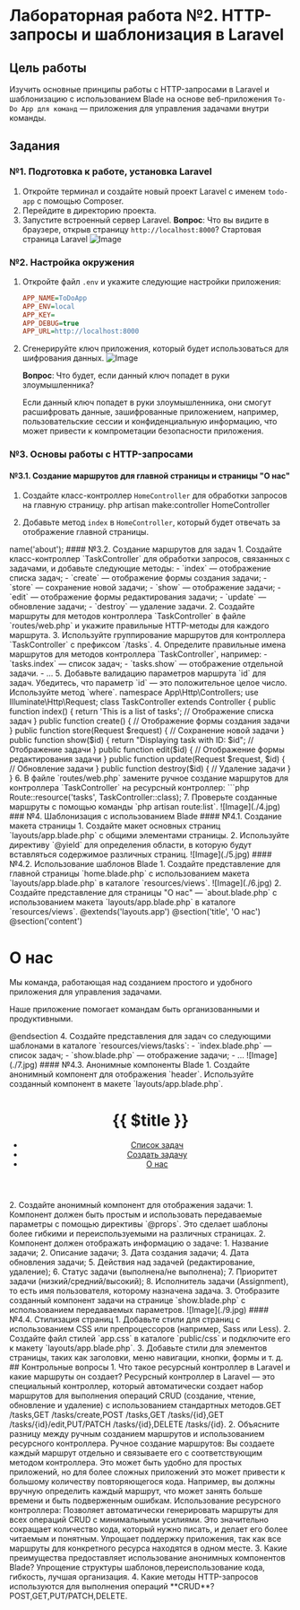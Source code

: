 # Лабораторная работа №2. HTTP-запросы и шаблонизация в Laravel

## Цель работы

Изучить основные принципы работы с HTTP-запросами в Laravel и шаблонизацию с использованием Blade на основе веб-приложения `To-Do App для команд` — приложения для управления задачами внутри команды.

## Задания

### №1. Подготовка к работе, установка Laravel

1. Откройте терминал и создайте новый проект Laravel с именем `todo-app` с помощью Composer.
2. Перейдите в директорию проекта.
3. Запустите встроенный сервер Laravel.
   **Вопрос**: Что вы видите в браузере, открыв страницу `http://localhost:8000`?
   Стартовая страница Laravel
   ![Image](./1.jpg)

### №2. Настройка окружения

1. Откройте файл `.env` и укажите следующие настройки приложения:
   ```ini
   APP_NAME=ToDoApp
   APP_ENV=local
   APP_KEY=
   APP_DEBUG=true
   APP_URL=http://localhost:8000
   ```
2. Сгенерируйте ключ приложения, который будет использоваться для шифрования данных.
  ![Image](./2.jpg)

   **Вопрос**: Что будет, если данный ключ попадет в руки злоумышленника?

   Если данный ключ попадет в руки злоумышленника, они смогут расшифровать данные, зашифрованные приложением, например, пользовательские сессии и конфиденциальную информацию, что может привести к компрометации безопасности приложения.

### №3. Основы работы с HTTP-запросами

#### №3.1. Создание маршрутов для главной страницы и страницы "О нас"

1. Создайте класс-контроллер `HomeController` для обработки запросов на главную страницу.
php artisan make:controller HomeController

2. Добавьте метод `index` в `HomeController`, который будет отвечать за отображение главной страницы.
   
<?php
namespace App\Http\Controllers;
use Illuminate\Http\Request;
class HomeController extends Controller
{
    public function index()
    {
        return view('home'); // Отображение главной страницы
    }
}

3. Создайте маршрут для главной страницы в файле `routes/web.php`.
   ```php
   public function index()
   {
      return view('home');
   }
   ```
   - Откройте браузер и перейдите по адресу `http://localhost:8000`.
  ![Image](./3.jpg)

4. В этом же контроллере `HomeController` создайте метод для страницы **"О нас"**.
 public function about()
    {
        return view('about'); // Страница "О нас"
    }
5. Добавьте маршрут для страницы "О нас" в файле `routes/web.php`.
Route::get('/about', [HomeController::class, 'about'])->name('about');

#### №3.2. Создание маршрутов для задач

1. Создайте класс-контроллер `TaskController` для обработки запросов, связанных с задачами, и добавьте следующие методы:
   - `index` — отображение списка задач;
   - `create` — отображение формы создания задачи;
   - `store` — сохранение новой задачи;
   - `show` — отображение задачи;
   - `edit` — отображение формы редактирования задачи;
   - `update` — обновление задачи;
   - `destroy` — удаление задачи.

2. Создайте маршруты для методов контроллера `TaskController` в файле `routes/web.php` и укажите правильные HTTP-методы для каждого маршрута.
3. Используйте группирование маршрутов для контроллера `TaskController` с префиксом `/tasks`.
4. Определите правильные имена маршрутов для методов контроллера `TaskController`, например:
   - `tasks.index` — список задач;
   - `tasks.show` — отображение отдельной задачи.
   - ...
5. Добавьте валидацию параметров маршрута `id` для задач. Убедитесь, что параметр `id` — это положительное целое число. Используйте метод `where`.
   namespace App\Http\Controllers;
use Illuminate\Http\Request;
class TaskController extends Controller
{
    public function index()
    {
        return 'This is a list of tasks'; // Отображение списка задач
    }
    public function create()
    {
        // Отображение формы создания задачи
    }
    public function store(Request $request)
    {
        // Сохранение новой задачи
    }
    public function show($id)
    {
        return "Displaying task with ID: $id"; // Отображение задачи
    }
    public function edit($id)
    {
        // Отображение формы редактирования задачи
    }
    public function update(Request $request, $id)
    {
        // Обновление задачи
    }
    public function destroy($id)
    {
        // Удаление задачи
    }
}

6. В файле `routes/web.php` замените ручное создание маршрутов для контроллера `TaskController` на ресурсный контроллер:
      ```php
      Route::resource('tasks', TaskController::class);
   
7. Проверьте созданные маршруты с помощью команды `php artisan route:list`.
![Image](./4.jpg)

### №4. Шаблонизация с использованием Blade

#### №4.1. Создание макета страницы

1. Создайте макет основных страниц `layouts/app.blade.php` с общими элементами страницы.
2. Используйте директиву `@yield` для определения области, в которую будут вставляться содержимое различных страниц.
![Image](./5.jpg)

#### №4.2. Использование шаблонов Blade

1. Создайте представление для главной страницы `home.blade.php` с использованием макета `layouts/app.blade.php` в каталоге `resources/views`.
   ![Image](./6.jpg)
2. Создайте представление для страницы "О нас" — `about.blade.php` с использованием макета `layouts/app.blade.php` в каталоге `resources/views`.

@extends('layouts.app')
@section('title', 'О нас')
@section('content')
    <div class="text-center">
        <h1>О нас</h1>
        <p>Мы команда, работающая над созданием простого и удобного приложения для управления задачами.</p>
        <p>Наше приложение помогает командам быть организованными и продуктивными.</p>
    </div>
@endsection

4. Создайте представления для задач со следующими шаблонами в каталоге `resources/views/tasks`:
   - `index.blade.php` — список задач;
   - `show.blade.php` — отображение задачи;
   - ...
![Image](./7.jpg)

#### №4.3. Анонимные компоненты Blade

1. Создайте анонимный компонент для отображения `header`. Используйте созданный компонент в макете `layouts/app.blade.php`.
<header>
    <h1>{{ $title }}</h1>
    <nav>
        <ul>
            <li><a href="{{ route('tasks.index') }}">Список задач</a></li>
            <li><a href="{{ route('tasks.create') }}">Создать задачу</a></li>
            <li><a href="{{ route('about') }}">О нас</a></li>
        </ul>
    </nav>
</header>

2. Создайте анонимный компонент для отображения задачи:
   1. Компонент должен быть простым и использовать передаваемые параметры с помощью директивы `@props`. Это сделает шаблоны более гибкими и переиспользуемыми на различных страницах.
   2. Компонент должен отображать информацию о задаче:
      1. Название задачи;
      2. Описание задачи;
      3. Дата создания задачи;
      4. Дата обновления задачи;
      5. Действия над задачей (редактирование, удаление);
      6. Статус задачи (выполнена/не выполнена);
      7. Приоритет задачи (низкий/средний/высокий);
      8. Исполнитель задачи (Assignment), то есть имя пользователя, которому назначена задача.
3. Отобразите созданный компонент задачи на странице `show.blade.php` с использованием передаваемых параметров.
![Image](./9.jpg)

#### №4.4. Стилизация страниц

1. Добавьте стили для страниц с использованием CSS или препроцессоров (например, Sass или Less).
2. Создайте файл стилей `app.css` в каталоге `public/css` и подключите его к макету `layouts/app.blade.php`.
3. Добавьте стили для элементов страницы, таких как заголовки, меню навигации, кнопки, формы и т. д.

## Контрольные вопросы

1. Что такое ресурсный контроллер в Laravel и какие маршруты он создает?
Ресурсный контроллер в Laravel — это специальный контроллер, который автоматически создает набор маршрутов для выполнения операций CRUD (создание, чтение, обновление и удаление) с использованием стандартных методов.GET	/tasks,GET	/tasks/create,POST	/tasks,GET	/tasks/{id},GET	/tasks/{id}/edit,PUT/PATCH	/tasks/{id},DELETE	/tasks/{id}.
2. Объясните разницу между ручным созданием маршрутов и использованием ресурсного контроллера.
Ручное создание маршрутов: Вы создаете каждый маршрут отдельно и связываете его с соответствующим методом контроллера. Это может быть удобно для простых приложений, но для более сложных приложений это может привести к большому количеству повторяющегося кода. Например, вы должны вручную определить каждый маршрут, что может занять больше времени и быть подверженным ошибкам.
Использование ресурсного контроллера: Позволяет автоматически генерировать маршруты для всех операций CRUD с минимальными усилиями. Это значительно сокращает количество кода, который нужно писать, и делает его более читаемым и понятным. Упрощает поддержку приложения, так как все маршруты для конкретного ресурса находятся в одном месте.
3. Какие преимущества предоставляет использование анонимных компонентов Blade?
Упрощение структуры шаблонов,переиспользование кода, гибкость, лучшая организация.
4. Какие методы HTTP-запросов используются для выполнения операций **CRUD**?
 POST,GET,PUT/PATCH,DELETE.
